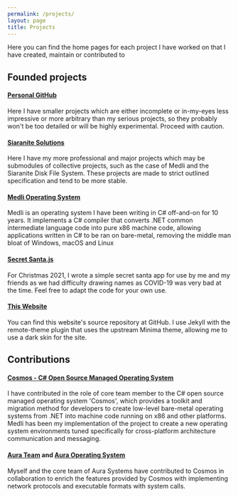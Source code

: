 ```yaml
---
permalink: /projects/
layout: page
title: Projects
---
```


Here you can find the home pages for each project I have worked on that I have created, maintain or contributed to  

## Founded projects
#### [Personal GitHub](https://github.com/Arawn-Davies)
Here I have smaller projects which are either incomplete or in-my-eyes less impressive or more arbitrary than my serious projects, so they probably won't be too detailed or will be highly experimental. Proceed with caution.  
#### [Siaranite Solutions](/projects/siaranite.md)  
Here I have my more professional and major projects which may be submodules of collective projects, such as the case of Medli and the Siaranite Disk File System. These projects are made to strict outlined specification and tend to be more stable.  
#### [Medli Operating System](/projects/medli.md)  
Medli is an operating system I have been writing in C# off-and-on for 10 years. It implements a C# compiler that converts .NET common intermediate language code into pure x86 machine code, allowing applications written in C# to be ran on bare-metal, removing the middle man bloat of Windows, macOS and Linux
#### [Secret Santa.js](/secret-santa/)
For Christmas 2021, I wrote a simple secret santa app for use by me and my friends as we had difficulty drawing names as COVID-19 was very bad at the time. Feel free to adapt the code for your own use. 
#### [This Website](https://github.com/Arawn-Davies/arawn-davies.github.io)
You can find this website's source repository at GitHub. I use Jekyll with the remote-theme plugin that uses the upstream Minima theme, allowing me to use a dark skin for the site.  

## Contributions
#### [Cosmos - C# Open Source Managed Operating System](https://github.com/CosmosOS/Cosmos)  
I have contributed in the role of core team member to the C# open source managed operating system 'Cosmos', which provides a toolkit and migration method for developers to create low-level bare-metal operating systems from .NET into machine code running on x86 and other platforms.  
Medli has been my implementation of the project to create a new operating system environments tuned specifically for cross-platform architecture communication and messaging.  
#### [Aura Team](https://github.com/aura-systems) and [Aura Operating System](https://github.com/aura-systems/Aura-Operating-System)  
Myself and the core team of Aura Systems have contributed to Cosmos in collaboration to enrich the features provided by Cosmos with implementing network protocols and executable formats with system calls.  
  
  
